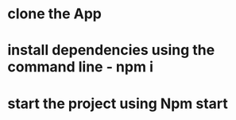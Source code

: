 # clone the App
# install dependencies using the command line - npm i
# start the project using Npm start
